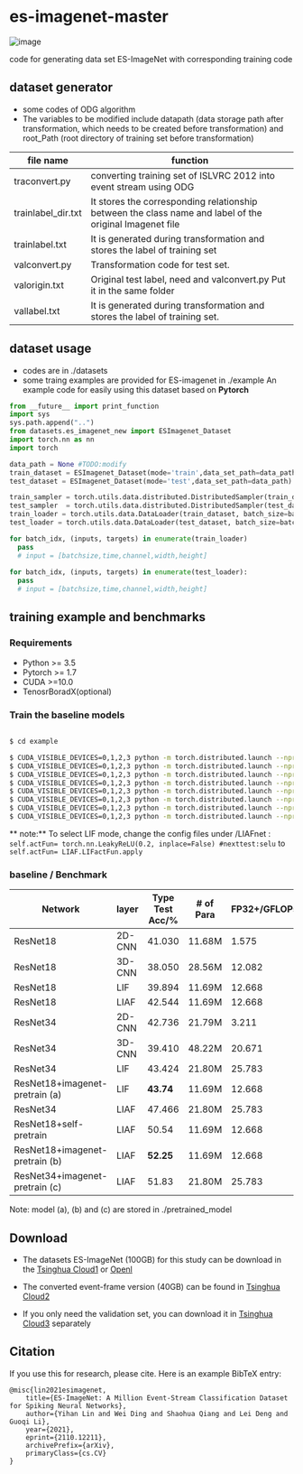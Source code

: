 # es-imagenet-master

![image](./viz.gif)

code for generating data set ES-ImageNet with corresponding training code

## dataset generator 
  - some codes of ODG algorithm
  - The variables to be modified include datapath (data storage path after transformation, which needs to be created before transformation) and root_Path (root directory of training set before transformation)
  
  | file name | function |
  | ---- | ---- |
  | traconvert.py        | converting training set of ISLVRC 2012 into event stream using ODG |
  | trainlabel_dir.txt   | It stores the corresponding relationship between the class name and label of the original Imagenet file |
  | trainlabel.txt       | It is generated during transformation and stores the label of training set |
  | valconvert.py        | Transformation code for test set. |
  | valorigin.txt        | Original test label, need and valconvert.py Put it in the same folder |
  | vallabel.txt         | It is generated during transformation and stores the label of training set. |

## dataset usage

  - codes are in ./datasets
  - some traing examples are provided for ES-imagenet in ./example
  An example code for easily using this dataset based on **Pytorch**
  ```python
  from __future__ import print_function
  import sys
  sys.path.append("..")
  from datasets.es_imagenet_new import ESImagenet_Dataset
  import torch.nn as nn
  import torch

  data_path = None #TODO:modify 
  train_dataset = ESImagenet_Dataset(mode='train',data_set_path=data_path)
  test_dataset = ESImagenet_Dataset(mode='test',data_set_path=data_path)

  train_sampler = torch.utils.data.distributed.DistributedSampler(train_dataset)
  test_sampler  = torch.utils.data.distributed.DistributedSampler(test_dataset)
  train_loader = torch.utils.data.DataLoader(train_dataset, batch_size=batch_size, shuffle=False, num_workers=1,pin_memory=True,drop_last=True,sampler=train_sampler)
  test_loader = torch.utils.data.DataLoader(test_dataset, batch_size=batch_size, shuffle=False, num_workers=1,pin_memory=True)
  
  for batch_idx, (inputs, targets) in enumerate(train_loader)
    pass
    # input = [batchsize,time,channel,width,height]
    
  for batch_idx, (inputs, targets) in enumerate(test_loader):
    pass
    # input = [batchsize,time,channel,width,height]
  ```
  
  
  ## training example and benchmarks
  
  ### Requirements
  -   Python >= 3.5
  -   Pytorch >= 1.7
  -   CUDA >=10.0
  -   TenosrBoradX(optional)

  ### Train the baseline models
  
  ```bash
  
  $ cd example
  
  $ CUDA_VISIBLE_DEVICES=0,1,2,3 python -m torch.distributed.launch --nproc_per_node=4 example_ES_res18.py #LIAF/LIF-ResNet-18
  $ CUDA_VISIBLE_DEVICES=0,1,2,3 python -m torch.distributed.launch --nproc_per_node=4 example_ES_res34.py #LIAF/LIF-ResNet-34
  $ CUDA_VISIBLE_DEVICES=0,1,2,3 python -m torch.distributed.launch --nproc_per_node=4 compare_ES_3DCNN34.py #3DCNN-ResNet-34
  $ CUDA_VISIBLE_DEVICES=0,1,2,3 python -m torch.distributed.launch --nproc_per_node=4 compare_ES_3DCNN18.py #3DCNN-ResNet-18
  $ CUDA_VISIBLE_DEVICES=0,1,2,3 python -m torch.distributed.launch --nproc_per_node=4 compare_ES_2DCNN34.py #2DCNN-ResNet-34 
  $ CUDA_VISIBLE_DEVICES=0,1,2,3 python -m torch.distributed.launch --nproc_per_node=4 compare_ES_2DCNN18.py #2DCNN-ResNet-18
  $ CUDA_VISIBLE_DEVICES=0,1,2,3 python -m torch.distributed.launch --nproc_per_node=4 compare_CONVLSTM.py #ConvLSTM (no used in paper)
  $ CUDA_VISIBLE_DEVICES=0,1,2,3 python -m torch.distributed.launch --nproc_per_node=4 example_ES_res50.py #LIAF/LIF-ResNet-50 (no used in paper)
  ```

** note:** To select LIF mode, change the config files under /LIAFnet :
``` self.actFun= torch.nn.LeakyReLU(0.2, inplace=False) #nexttest:selu```
to
``` self.actFun= LIAF.LIFactFun.apply```


  ### baseline / Benchmark
  |Network|layer| Type Test Acc/%| # of Para| FP32+/GFLOPs|FP32x/GFLOPs|
  | ---- | ---- | ---- | ---- |---- |---- |
  | ResNet18 |2D-CNN |41.030 |11.68M|1.575|1.770 |
  | ResNet18|3D-CNN |38.050 |28.56M|12.082|12.493 |
  | ResNet18|LIF |39.894 |11.69M|12.668|0.269 |
  | ResNet18|LIAF |42.544| 11.69M|12.668|14.159 |
  | ResNet34|2D-CNN |42.736| 21.79M|3.211|3.611 |
  | ResNet34|3D-CNN |39.410 |48.22M|20.671|21.411 |
  | ResNet34|LIF| 43.424 |21.80M|25.783|0.288 |
  | ResNet18+imagenet-pretrain (a)|LIF |**43.74** |11.69M|12.668|0.269 |
  | ResNet34|LIAF| 47.466 |21.80M|25.783|28.901 |
  | ResNet18+self-pretrain|LIAF |50.54| 11.69M|12.668|14.159 |
  | ResNet18+imagenet-pretrain (b)|LIAF |**52.25**| 11.69M|12.668|14.159 |
  | ResNet34+imagenet-pretrain (c)|LIAF| 51.83 |21.80M|25.783|28.901 |
  
  Note: model (a), (b) and (c) are stored in ./pretrained_model

## Download

- The datasets ES-ImageNet (100GB) for this study can be download in the [Tsinghua Cloud1](https://cloud.tsinghua.edu.cn/d/94873ab4ec2a4eb497b3/) or [Openl](https://git.openi.org.cn/xjtu_ym/ES-ImageNet/datasets?type=0)

- The converted event-frame version (40GB) can be found in [Tsinghua Cloud2](https://cloud.tsinghua.edu.cn/d/ee07f304fb3a498d9f0f/)

- If you only need the validation set, you can download it in [Tsinghua Cloud3](https://cloud.tsinghua.edu.cn/f/5e32c9fdd8094f3994df/) separately

## Citation
If you use this for research, please cite. Here is an example BibTeX entry:

```
@misc{lin2021esimagenet,
    title={ES-ImageNet: A Million Event-Stream Classification Dataset for Spiking Neural Networks},
    author={Yihan Lin and Wei Ding and Shaohua Qiang and Lei Deng and Guoqi Li},
    year={2021},
    eprint={2110.12211},
    archivePrefix={arXiv},
    primaryClass={cs.CV}
}
```
